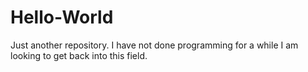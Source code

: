 # Hello-World
 Just another repository.
I have not done programming for a while I am looking to get back into this field.
